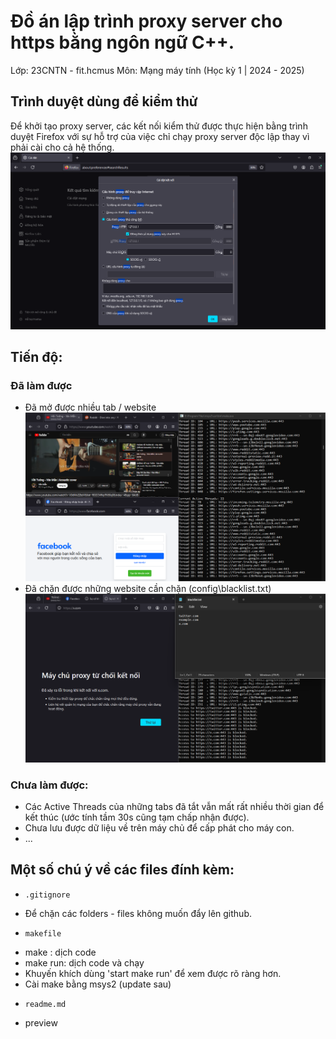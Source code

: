 # Đồ án lập trình proxy server cho https bằng ngôn ngữ C++.
Lớp: 23CNTN - fit.hcmus
Môn: Mạng máy tính (Học kỳ 1 | 2024 - 2025)

## Trình duyệt dùng để kiểm thử
Để khởi tạo proxy server, các kết nối kiểm thử được thực hiện bằng trình duyệt Firefox với sự hỗ trợ của việc chỉ chạy proxy server độc lập thay vì phải cài cho cả hệ thống.
![alt text](bin/firefox%20proxy%20configuration.png) 

## Tiến độ:
### Đã làm được
+ Đã mở được nhiều tab / website
![alt text](bin/demo_00.png)
+ Đã chặn được những website cần chặn (config\blacklist.txt)
![alt text](bin/demo_01.png)

### Chưa làm được:
+ Các Active Threads của những tabs đã tắt vẫn mất rất nhiều thời gian để kết thúc (ước tính tầm 30s cũng tạm chấp nhận được).
+ Chưa lưu được dữ liệu về trên máy chủ để cấp phát cho máy con.
+ ...

## Một số chú ý về các files đính kèm:
+ `.gitignore`
- Để chặn các folders - files không muốn đẩy lên github.
+ `makefile`
- make    : dịch code 
- make run: dịch code và chạy
- Khuyến khích dùng 'start make run' để xem được rõ ràng hơn.
- Cài make bằng msys2 (update sau) 
+ `readme.md`
- preview